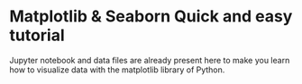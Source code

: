# Matplotlib & Seaborn Quick and easy tutorial

Jupyter notebook and data files are already present here to make you learn how to visualize data with the matplotlib library of Python.
